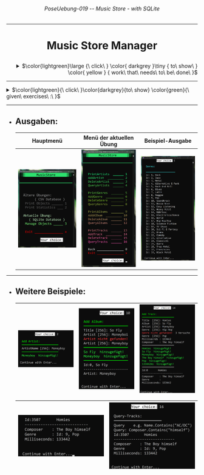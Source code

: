 ###### <p align="center"> PoseUebung-019 -- Music Store - with SQLite </p>

---
# <p align="center"> Music Store Manager </p>

<div align="right">

 <details>

  <summary>
   $\color{lightgreen}\large {\ click\ }
    \color{ darkgrey }\tiny  { to\ show\ }
    \color{ yellow }         { work\ that\ needs\ to\ be\ done\ }$

  </summary>

  <div align="left">

  > - ✅ Implementation of SQLite Database
  > - ✅ Implementation of Serializable
  > - Addition of UML-Diagrams:
  >   > - - [ ] Usecase Diagram
  >   > - - [ ] Class Diagram
  >   > - - [ ] Sequence Diagram

  </div>

 </details>

</div>

---

<details>
  <summary> $\color{lightgreen}{\ click\ }\color{darkgrey}{to\ show} \color{green}{\ given\ exercises\ :\ }$ 
  </summary>
 
  <div align="left"> 

  - ### *Repositories - Prof*:  
  > - [ Template - Git/Readme.md ](https://github.com/leoggehrer/MusicStore-Template/blob/master/README.md)
  > - [ Serializable - Git/Repo ](https://github.com/leoggehrer/MusicStoreSerializable-Template)
  > - [ Full Part A - Git/Readme.md ](https://github.com/leoggehrer/MusicStorePartA/blob/master/README.md)

  </div>
</details>

---

- ## Ausgaben:
  

  | Hauptmenü | Menü der aktuellen Übung | Beispiel-Ausgabe |
  |:--:|:--:|:--:|
  | <img src="img/ms (1).png" width=300px height= 100% alt="main-menu" >  | <img src="img/ms (2).png" width=300px height= 100% alt="main-menu" >  | <img src="img/ms (3).png" width=300px height= 100% alt="main-menu" >  |

---

- ## Weitere Beispiele:

  | <img src="img/ms (4).png" width=300px height= 100% alt="main-menu" >  | <img src="img/ms (5).png" width=300px height= 100% alt="main-menu" >  | <img src="img/ms (6).png" width=300px height= 100% alt="main-menu" >  |
  |:--:|:--:|:--:|
  

  <div align="center">

  | <img src="img/ms (7).png" width=300px height= 100% alt="main-menu" >  | <img src="img/ms (8).png" width=300px height= 100% alt="main-menu" >  |  
  |:--:|:--:| 

  </div>
